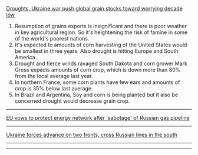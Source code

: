 [Droughts, Ukraine war push global grain stocks toward worrying decade low](https://www.reuters.com/markets/commodities/droughts-ukraine-war-push-global-grain-stocks-toward-worrying-decade-low-2022-09-26/)

1) Resumption of grains exports is insignificant and there is poor weather in key agricultural region. So it's heightening the risk of famine in some of the world's poorest nations.
2) It's expected to amounts of corn harvesting of the United States would be smallest in three years. Also drought is hitting Europe and South America.
3) Drought and fierce winds ravaged South Dakota and corn grower Mark Gross expects amounts of corn crop, which is down more than 80% from the local average last year.
4) In northern France, some corn plants have few ears and amounts of crop is 35% below last average.
5) In Brazil and Argentina, Soy and corn is being planted but it also be concerned drought would decrease grain crop.

<hr>

[EU vows to protect energy network after 'sabotage' of Russian gas pipeline](https://www.reuters.com/business/energy/mystery-gas-leaks-hit-major-russian-undersea-gas-pipelines-europe-2022-09-27/)

<hr>

[Ukraine forces advance on two fronts, cross Russian lines in the south](https://www.reuters.com/world/europe/ukraine-celebrates-capturing-key-town-putin-ally-mulls-possible-nuclear-response-2022-10-02/)

<hr>

<hr>
